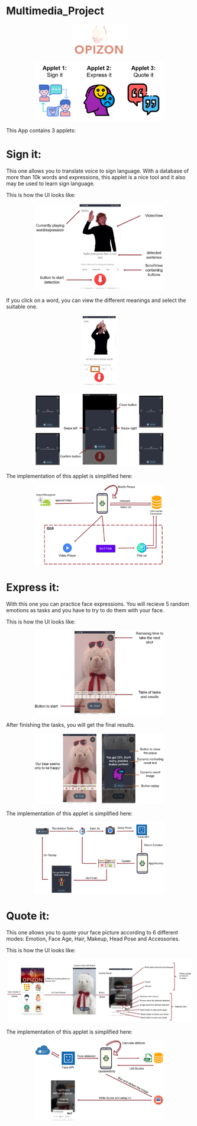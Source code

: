 # Multimedia_Project
<p align="center">
  <img src="./images/logo.png" alt="drawing" width="30%"/>
</p>

<p align="center">
  <img src="./images/applets.png" alt="drawing" width="70%"/>
</p>

This App contains 3 applets:

# Sign it:
This one allows you to translate voice to sign language. With a database of more than 10k words and expressions, this applet is a nice tool and it also may be used to learn sign language.

This is how the UI looks like:

<p align="center">
  <img src="./images/sign_it_1.png" alt="drawing" width="70%"/>
</p>

If you click on a word, you can view the different meanings and select the suitable one.

<p align="center">
  <img src="./images/sign_it_2.png" alt="drawing" width="20%"/>
</p>

<p align="center">
  <img src="./images/sign_it_3.png" alt="drawing" width="70%"/>
</p>

The implementation of this applet is simplified here:

<p align="center">
  <img src="./images/sign_it_4.png" alt="drawing" width="70%"/>
</p>

# Express it:
With this one you can practice face expressions. You will recieve 5 random emotions as tasks and you have to try to do them with your face.

This is how the UI looks like:

<p align="center">
  <img src="./images/express_it_1.png" alt="drawing" width="70%"/>
</p>

After finishing the tasks, you will get the final results.

<p align="center">
  <img src="./images/express_it_2.png" alt="drawing" width="70%"/>
</p>

The implementation of this applet is simplified here:

<p align="center">
  <img src="./images/express_it_3.png" alt="drawing" width="70%"/>
</p>

# Quote it:
This one allows you to quote your face picture according to 6 different modes: Emotion, Face Age, Hair, Makeup, Head Pose and Accessories. 

This is how the UI looks like:

<p align="center">
  <img src="./images/quote_it_1.png" alt="drawing" width="99%"/>
</p>

The implementation of this applet is simplified here:

<p align="center">
  <img src="./images/quote_it_2.png" alt="drawing" width="70%"/>
</p>
